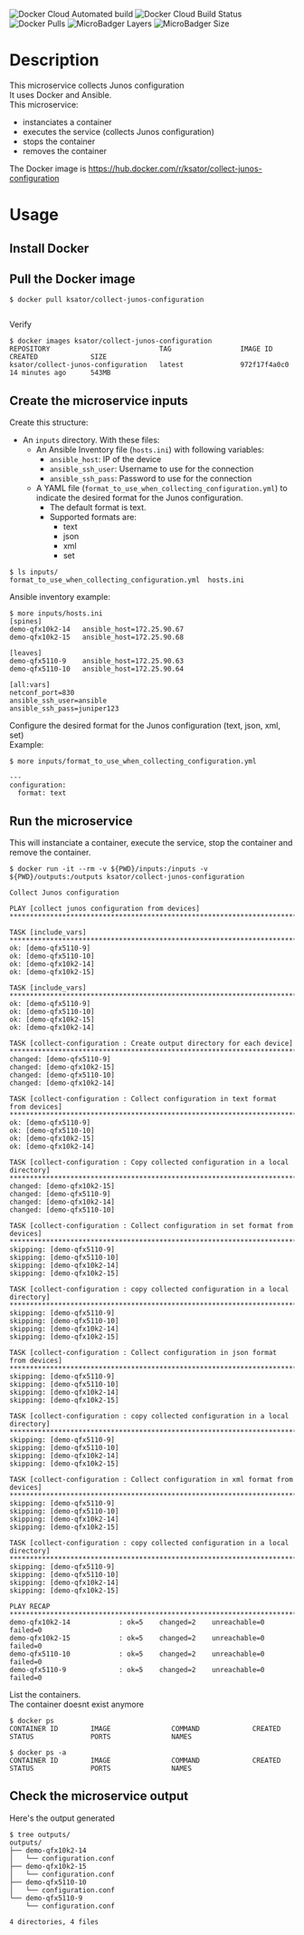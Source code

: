 ![Docker Cloud Automated build](https://img.shields.io/docker/cloud/automated/ksator/collect-junos-configuration.svg) ![Docker Cloud Build Status](https://img.shields.io/docker/cloud/build/ksator/collect-junos-configuration.svg) ![Docker Pulls](https://img.shields.io/docker/pulls/ksator/collect-junos-configuration.svg) ![MicroBadger Layers](https://img.shields.io/microbadger/layers/ksator/collect-junos-configuration.svg) ![MicroBadger Size](https://img.shields.io/microbadger/image-size/ksator/collect-junos-configuration.svg)

# Description 

This microservice collects Junos configuration    
It uses Docker and Ansible.  
This microservice: 
- instanciates a container
- executes the service (collects Junos configuration)
- stops the container 
- removes the container

The Docker image is https://hub.docker.com/r/ksator/collect-junos-configuration 

# Usage

## Install Docker

## Pull the Docker image
```
$ docker pull ksator/collect-junos-configuration


```
Verify
```
$ docker images ksator/collect-junos-configuration
REPOSITORY                           TAG                 IMAGE ID            CREATED             SIZE
ksator/collect-junos-configuration   latest              972f17f4a0c0        14 minutes ago      543MB

```

## Create the microservice inputs

Create this structure: 
- An `inputs` directory. With these files: 
  - An Ansible Inventory file (`hosts.ini`) with following variables:
    - `ansible_host`: IP of the device
    - `ansible_ssh_user`: Username to use for the connection
    - `ansible_ssh_pass`: Password to use for the connection
  - A YAML file (`format_to_use_when_collecting_configuration.yml`) to indicate the desired format for the Junos configuration. 
    - The default format is text. 
    - Supported formats are: 
      - text
      - json
      - xml
      - set  
  
  
```
$ ls inputs/
format_to_use_when_collecting_configuration.yml  hosts.ini
```

Ansible inventory example: 
```
$ more inputs/hosts.ini
[spines]
demo-qfx10k2-14   ansible_host=172.25.90.67
demo-qfx10k2-15   ansible_host=172.25.90.68

[leaves]
demo-qfx5110-9    ansible_host=172.25.90.63
demo-qfx5110-10   ansible_host=172.25.90.64

[all:vars]
netconf_port=830
ansible_ssh_user=ansible
ansible_ssh_pass=juniper123
```

Configure the desired format for the Junos configuration (text, json, xml, set)   
Example:   
```
$ more inputs/format_to_use_when_collecting_configuration.yml

---
configuration:
  format: text

```


## Run the microservice

This will instanciate a container, execute the service, stop the container and remove the container.    
```
$ docker run -it --rm -v ${PWD}/inputs:/inputs -v ${PWD}/outputs:/outputs ksator/collect-junos-configuration

Collect Junos configuration

PLAY [collect junos configuration from devices] ***********************************************************************************************************************************************************************************************************************************

TASK [include_vars] ***************************************************************************************************************************************************************************************************************************************************************
ok: [demo-qfx5110-9]
ok: [demo-qfx5110-10]
ok: [demo-qfx10k2-14]
ok: [demo-qfx10k2-15]

TASK [include_vars] ***************************************************************************************************************************************************************************************************************************************************************
ok: [demo-qfx5110-9]
ok: [demo-qfx5110-10]
ok: [demo-qfx10k2-15]
ok: [demo-qfx10k2-14]

TASK [collect-configuration : Create output directory for each device] ************************************************************************************************************************************************************************************************************
changed: [demo-qfx5110-9]
changed: [demo-qfx10k2-15]
changed: [demo-qfx5110-10]
changed: [demo-qfx10k2-14]

TASK [collect-configuration : Collect configuration in text format from devices] **************************************************************************************************************************************************************************************************
ok: [demo-qfx5110-9]
ok: [demo-qfx5110-10]
ok: [demo-qfx10k2-15]
ok: [demo-qfx10k2-14]

TASK [collect-configuration : Copy collected configuration in a local directory] **************************************************************************************************************************************************************************************************
changed: [demo-qfx10k2-15]
changed: [demo-qfx5110-9]
changed: [demo-qfx10k2-14]
changed: [demo-qfx5110-10]

TASK [collect-configuration : Collect configuration in set format from devices] ***************************************************************************************************************************************************************************************************
skipping: [demo-qfx5110-9]
skipping: [demo-qfx5110-10]
skipping: [demo-qfx10k2-14]
skipping: [demo-qfx10k2-15]

TASK [collect-configuration : copy collected configuration in a local directory] **************************************************************************************************************************************************************************************************
skipping: [demo-qfx5110-9]
skipping: [demo-qfx5110-10]
skipping: [demo-qfx10k2-14]
skipping: [demo-qfx10k2-15]

TASK [collect-configuration : Collect configuration in json format from devices] **************************************************************************************************************************************************************************************************
skipping: [demo-qfx5110-9]
skipping: [demo-qfx5110-10]
skipping: [demo-qfx10k2-14]
skipping: [demo-qfx10k2-15]

TASK [collect-configuration : copy collected configuration in a local directory] **************************************************************************************************************************************************************************************************
skipping: [demo-qfx5110-9]
skipping: [demo-qfx5110-10]
skipping: [demo-qfx10k2-14]
skipping: [demo-qfx10k2-15]

TASK [collect-configuration : Collect configuration in xml format from devices] ***************************************************************************************************************************************************************************************************
skipping: [demo-qfx5110-9]
skipping: [demo-qfx5110-10]
skipping: [demo-qfx10k2-14]
skipping: [demo-qfx10k2-15]

TASK [collect-configuration : copy collected configuration in a local directory] **************************************************************************************************************************************************************************************************
skipping: [demo-qfx5110-9]
skipping: [demo-qfx5110-10]
skipping: [demo-qfx10k2-14]
skipping: [demo-qfx10k2-15]

PLAY RECAP ************************************************************************************************************************************************************************************************************************************************************************
demo-qfx10k2-14            : ok=5    changed=2    unreachable=0    failed=0   
demo-qfx10k2-15            : ok=5    changed=2    unreachable=0    failed=0   
demo-qfx5110-10            : ok=5    changed=2    unreachable=0    failed=0   
demo-qfx5110-9             : ok=5    changed=2    unreachable=0    failed=0   

```
List the containers.  
The container doesnt exist anymore
```
$ docker ps
CONTAINER ID        IMAGE               COMMAND             CREATED             STATUS              PORTS               NAMES
```
```
$ docker ps -a
CONTAINER ID        IMAGE               COMMAND             CREATED             STATUS              PORTS               NAMES
```


## Check the microservice output 

Here's the output generated
```
$ tree outputs/
outputs/
├── demo-qfx10k2-14
│   └── configuration.conf
├── demo-qfx10k2-15
│   └── configuration.conf
├── demo-qfx5110-10
│   └── configuration.conf
└── demo-qfx5110-9
    └── configuration.conf

4 directories, 4 files
```
